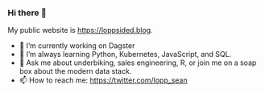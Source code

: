 ### Hi there 👋

My public website is https://loppsided.blog. 

- 🔭 I’m currently working on Dagster
- 🌱 I’m always learning Python, Kubernetes, JavaScript, and SQL.
- 💬 Ask me about underbiking, sales engineering, R, or join me on a soap box about the modern data stack.
- 📫 How to reach me: https://twitter.com/lopp_sean


